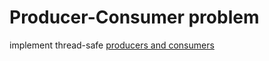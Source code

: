 # Producer-Consumer problem

implement thread-safe [producers and consumers](https//en.wikipedia.org/wiki/Producer–consumer_problem)